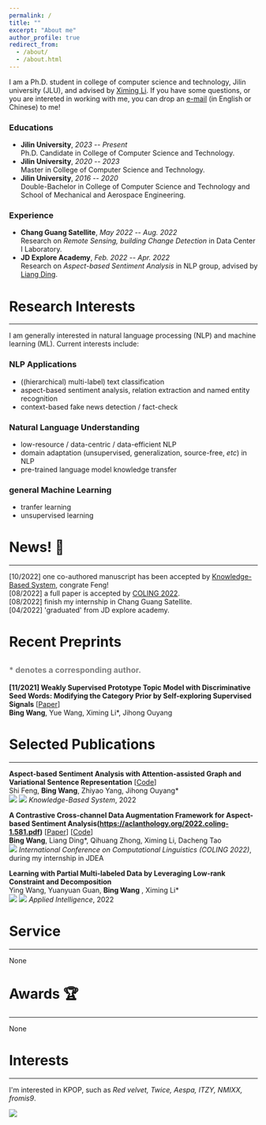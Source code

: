 ```yaml
---
permalink: /
title: ""
excerpt: "About me"
author_profile: true
redirect_from: 
  - /about/
  - /about.html
---
```


<!-- ## About Me -->
I am a Ph.D. student in college of computer science and technology, Jilin university (JLU), and advised by [Ximing Li](https://scholar.google.com/citations?hl=zh-CN&user=2WQ--c4AAAAJ).
If you have some questions, or you are intereted in working with me, you can drop an [e-mail](wangbing1416@gmail.com) (in English or Chinese) to me!

### Educations

- **Jilin University**, _2023 -- Present_  
Ph.D. Candidate in College of Computer Science and Technology.
- **Jilin University**, _2020 -- 2023_  
Master in College of Computer Science and Technology.
- **Jilin University**, _2016 -- 2020_  
Double-Bachelor in College of Computer Science and Technology and School of Mechanical and Aerospace Engineering.

### Experience

- **Chang Guang Satellite**, _May 2022 -- Aug. 2022_  
Research on _Remote Sensing, building Change Detection_ in Data Center I Laboratory.
- **JD Explore Academy**, _Feb. 2022 -- Apr. 2022_  
Research on _Aspect-based Sentiment Analysis_ in NLP group, advised by [Liang Ding](http://liamding.cc/).


# Research Interests

---
I am generally interested in natural language processing (NLP) and machine learning (ML). Current interests include: 

### NLP Applications
- ((hierarchical) multi-label) text classification
- aspect-based sentiment analysis, relation extraction and named entity recognition
- context-based fake news detection / fact-check

### Natural Language Understanding
- low-resource / data-centric / data-efficient NLP
- domain adaptation (unsupervised, generalization, source-free, _etc_) in NLP
- pre-trained language model knowledge transfer

### general Machine Learning
- tranfer learning
- unsupervised learning


# News! 📣

---
[10/2022] one co-authored manuscript has been accepted by [Knowledge-Based System](https://www.sciencedirect.com/journal/knowledge-based-systems), congrate Feng!  
[08/2022] a full paper is accepted by [COLING 2022](https://coling2022.org/).  
[08/2022] finish my internship in Chang Guang Satellite.  
[04/2022] 'graduated' from JD explore academy.


# Recent Preprints
<font size=3 color=gray>* denotes a corresponding author.</font>  
---

<!-- **[05/2022] A Contrastive Cross-channel Data Augmentation Framework for Aspect-based Sentiment Analysis** [[Paper](https://arxiv.org/pdf/2204.07832.pdf)]  
**Bing Wang**, Liang Ding*, Qihuang Zhong, Ximing Li, Dacheng Tao -->

**[11/2021] Weakly Supervised Prototype Topic Model with Discriminative Seed Words: Modifying the Category Prior by Self-exploring Supervised Signals** [[Paper](https://arxiv.org/pdf/2112.03009.pdf)]  
**Bing Wang**, Yue Wang, Ximing Li*, Jihong Ouyang 


# Selected Publications

---
**Aspect-based Sentiment Analysis with Attention-assisted Graph and Variational Sentence Representation** [[Code](https://github.com/wangbing1416/VAGR)]  
Shi Feng, **Bing Wang**, Zhiyao Yang, Jihong Ouyang*  
![](https://img.shields.io/badge/CCF-C-red) ![](https://img.shields.io/badge/SCI-I-blue) _Knowledge-Based System_, 2022

**A Contrastive Cross-channel Data Augmentation Framework for Aspect-based Sentiment Analysis(https://aclanthology.org/2022.coling-1.581.pdf)** [[Paper](https://aclanthology.org/2022.coling-1.581.pdf)] [[Code](https://github.com/wangbing1416/C3DA)]  
**Bing Wang**, Liang Ding*, Qihuang Zhong, Ximing Li, Dacheng Tao  
![](https://img.shields.io/badge/CCF-B-red) _International Conference on Computational Linguistics (COLING 2022)_, during my internship in JDEA  

**Learning with Partial Multi-labeled Data by Leveraging Low-rank Constraint and Decomposition**  
Ying Wang, Yuanyuan Guan, **Bing Wang** , Ximing Li*  
![](https://img.shields.io/badge/CCF-C-red) ![](https://img.shields.io/badge/SCI-III-blue) _Applied Intelligence_, 2022


# Service

---
None

# Awards 🏆

---
None

# Interests

---
I'm interested in KPOP, such as _Red velvet, Twice, Aespa, ITZY, NMIXX, fromis9_.

<a href="https://clustrmaps.com/site/1bpxp" title="Visit tracker"><img src="//clustrmaps.com/map_v2.png?cl=ffffff&w=a&t=n&d=tpG-Ml1ryBVkymWtuCAtsRzcfXYryOLHhehVqGLjocM" /></a>